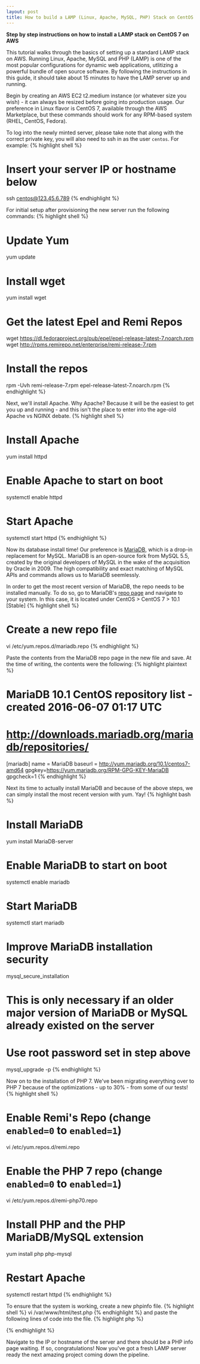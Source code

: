 ```yaml
---
layout: post
title: How to build a LAMP (Linux, Apache, MySQL, PHP) Stack on CentOS 7
---
```


<strong>Step by step instructions on how to install a LAMP stack on CentOS 7 on AWS</strong>

This tutorial walks through the basics of setting up a standard LAMP stack on AWS. Running Linux, Apache, MySQL and PHP (LAMP) is one of the most popular configurations for dynamic web applications, utlitizing a powerful bundle of open source software.  By following the instructions in this guide, it should take about 15 minutes to have the LAMP server up and running.

Begin by creating an AWS EC2 t2.medium instance (or whatever size you wish) - it can always be resized before going into production usage.  Our preference in Linux flavor is CentOS 7, available through the AWS Marketplace, but these commands should work for any RPM-based system (RHEL, CentOS, Fedora).

To log into the newly minted server, please take note that along with the correct private key, you will also need to ssh in as the user `centos`.  For example:
{% highlight shell %}
# Insert your server IP or hostname below
ssh centos@123.45.6.789
{% endhighlight %}

For initial setup after provisioning the new server run the following commands:
{% highlight shell %}
# Update Yum
yum update

# Install wget
yum install wget

# Get the latest Epel and Remi Repos
wget https://dl.fedoraproject.org/pub/epel/epel-release-latest-7.noarch.rpm
wget http://rpms.remirepo.net/enterprise/remi-release-7.rpm

# Install the repos
rpm -Uvh remi-release-7.rpm epel-release-latest-7.noarch.rpm
{% endhighlight %}

Next, we'll install Apache.  Why Apache?  Because it will be the easiest to get you up and running - and this isn't the place to enter into the age-old Apache vs NGINX debate.
{% highlight shell %}
# Install Apache
yum install httpd

# Enable Apache to start on boot
systemctl enable httpd

# Start Apache
systemctl start httpd
{% endhighlight %}

Now its database install time!  Our preference is <a href="https://mariadb.org/about/" target="_blank">MariaDB</a>, which is a drop-in replacement for MySQL.  MariaDB is an open-source fork from MySQL 5.5, created by the original developers of MySQL in the wake of the acquisition by Oracle in 2009.  The high compatibility and exact matching of MySQL APIs and commands allows us to MariaDB seemlessly.

In order to get the most recent version of MariaDB, the repo needs to be installed manually.  To do so, go to MariaDB's <a href="https://downloads.mariadb.org/mariadb/repositories/" target="_blank">repo page</a> and navigate to your system.  In this case, it is located under CentOS > CentOS 7 > 10.1 [Stable]
{% highlight shell %}
# Create a new repo file
vi /etc/yum.repos.d/mariadb.repo
{% endhighlight %}

Paste the contents from the MariaDB repo page in the new file and save.  At the time of writing, the contents were the following:
{% highlight plaintext %}
# MariaDB 10.1 CentOS repository list - created 2016-06-07 01:17 UTC
# http://downloads.mariadb.org/mariadb/repositories/
[mariadb]
name = MariaDB
baseurl = http://yum.mariadb.org/10.1/centos7-amd64
gpgkey=https://yum.mariadb.org/RPM-GPG-KEY-MariaDB
gpgcheck=1
{% endhighlight %}

Next its time to actually install MariaDB and because of the above steps, we can simply install the most recent version with yum. Yay!
{% highlight bash %}
# Install MariaDB
yum install MariaDB-server

# Enable MariaDB to start on boot
systemctl enable mariadb

# Start MariaDB
systemctl start mariadb

# Improve MariaDB installation security
mysql_secure_installation

# This is only necessary if an older major version of MariaDB or MySQL already existed on the server
# Use root password set in step above
mysql_upgrade -p
{% endhighlight %}

Now on to the installation of PHP 7. We've been migrating everything over to PHP 7 because of the optimizations - up to 30% - from some of our tests!
{% highlight shell %}
# Enable Remi's Repo (change `enabled=0` to `enabled=1`)
vi /etc/yum.repos.d/remi.repo

# Enable the PHP 7 repo (change `enabled=0` to `enabled=1`)
vi /etc/yum.repos.d/remi-php70.repo

# Install PHP and the PHP MariaDB/MySQL extension
yum install php php-mysql

# Restart Apache
systemctl restart httpd
{% endhighlight %}

To ensure that the system is working, create a new phpinfo file.
{% highlight shell %}
vi /var/www/html/test.php
{% endhighlight %}
and paste the following lines of code into the file.
{% highlight php %}
<?php
    phpinfo();
?>
{% endhighlight %}

Navigate to the IP or hostname of the server and there should be a PHP info page waiting.  If so, congratulations! Now you've got a fresh LAMP server ready the next amazing project coming down the pipeline.
